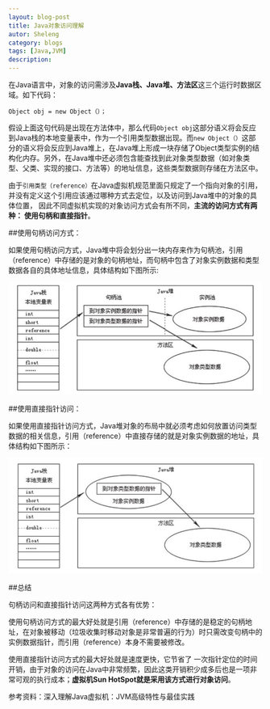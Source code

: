 ```yaml
---
layout: blog-post
title: Java对象访问理解
autor: Sheleng
category: blogs
tags: [Java,JVM]
description: 
---
```


在Java语言中，对象的访问需涉及**Java栈、Java堆、方法区**这三个运行时数据区域。如下代码：

	Object obj = new Object（）；

假设上面这句代码是出现在方法体中，那么代码`Object obj`这部分语义将会反应到Java栈的本地变量表中，作为一个引用类型数据出现。而`new Object（）`这部分的语义将会反应到Java堆上，在Java堆上形成一块存储了Object类型实例的结构化内存。另外，在Java堆中还必须包含能查找到此对象类型数据（如对象类型、父类、实现的接口、方法等）的地址信息，这些类型数据则存储在方法区中。

由于`引用类型（reference）`在Java虚拟机规范里面只规定了一个指向对象的引用， 并没有定义这个引用应该通过哪种方式去定位，以及访问到Java堆中的对象的具体位置， 因此不同虚拟机实现的对象访问方式会有所不同，**主流的访问方式有两种： 使用句柄和直接指针**。

##使用句柄访问方式：

如果使用句柄访问方式，Java堆中将会划分出一块内存来作为句柄池，引用（reference）中存储的是对象的句柄地址，而句柄中包含了对象实例数据和类型数据各自的具体地址信息，具体结构如下图所示:

![](/public/images/posts/blogs/2015-03-11-java-object-access/handle-access-object.png)

##使用直接指针访问：

如果使用直接指针访问方式，Java堆对象的布局中就必须考虑如何放置访问类型数据的相关信息，引用（reference）中直接存储的就是对象实例数据的地址，具体结构如下图所示：

![](/public/images/posts/blogs/2015-03-11-java-object-access/direct-pointer-access-object.png)

##总结


句柄访问和直接指针访问这两种方式各有优势：

使用句柄访问方式的最大好处就是引用（reference）中存储的是稳定的句柄地址，在对象被移动（垃圾收集时移动对象是非常普遍的行为）时只需改变句柄中的实例数据指针，而引用（reference）本身不需要被修改。

使用直接指针访问方式的最大好处就是速度更快，它节省了 一次指针定位的时间开销，由于对象的访问在Java中非常频繁，因此这类开销积少成多后也是一项非常可观的执行成本；**虚拟机Sun HotSpot就是采用该方式进行对象访问**。

参考资料：深入理解Java虚拟机：JVM高级特性与最佳实践
